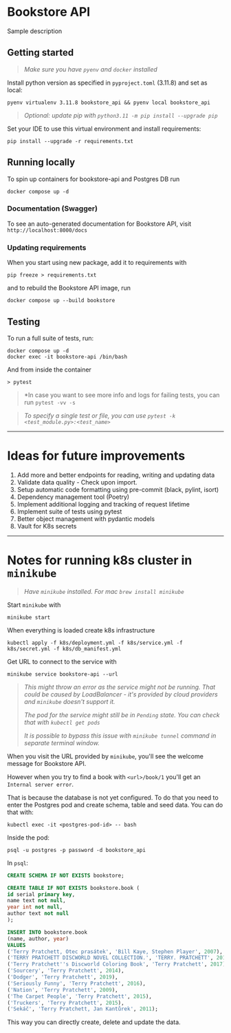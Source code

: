 # Bookstore API

Sample description

## Getting started

> *Make sure you have `pyenv` and `docker` installed*

Install python version as specified in `pyproject.toml` (3.11.8) and set as local:

```
pyenv virtualenv 3.11.8 bookstore_api && pyenv local bookstore_api
```

> *Optional: update pip with `python3.11 -m pip install --upgrade pip`*

Set your IDE to use this virtual environment and install requirements:

```
pip install --upgrade -r requirements.txt
```

## Running locally

To spin up containers for bookstore-api and Postgres DB run

```
docker compose up -d
```

### Documentation (Swagger)

To see an auto-generated documentation for Bookstore API, visit `http://localhost:8000/docs`

### Updating requirements

When you start using new package, add it to requirements with
```
pip freeze > requirements.txt
```

and to rebuild the Bookstore API image, run
```
docker compose up --build bookstore
```

## Testing

To run a full suite of tests, run:
```
docker compose up -d
docker exec -it bookstore-api /bin/bash
```

And from inside the container
```
> pytest
```

> *In case you want to see more info and logs for failing tests, you can run `pytest -vv -s`

>*To specify a single test or file, you can use `pytest -k <test_module.py>:<test_name>`*

---

# Ideas for future improvements
1) Add more and better endpoints for reading, writing and updating data
2) Validate data quality - Check upon import.
3) Setup automatic code formatting using pre-commit (black, pylint, isort)
4) Dependency management tool (Poetry)
5) Implement additional logging and tracking of request lifetime
6) Implement suite of tests using pytest
7) Better object management with pydantic models
8) Vault for K8s secrets

---

# Notes for running k8s cluster in `minikube`

>*Have `minikube` installed. For mac `brew install minikube`*

Start `minikube` with

```
minikube start
```

When everything is loaded create k8s infrastructure

```
kubectl apply -f k8s/deployment.yml -f k8s/service.yml -f k8s/secret.yml -f k8s/db_manifest.yml
```

Get URL to connect to the service with

```
minikube service bookstore-api --url
```

> *This might throw an error as the service might not be running. That could be caused by LoadBalancer - it's provided by cloud providers and `minikube` doesn't support it.*
> 
> *The pod for the service might still be in `Pending` state. You can check that with `kubectl get pods`*
> 
> *It is possible to bypass this issue with `minikube tunnel` command in separate terminal window.*

When you visit the URL provided by `minikube`, you'll see the welcome message for Bookstore API.

However when you try to find a book with `<url>/book/1` you'll get an `Internal server error`.

That is because the database is not yet configured.  To do that you need to enter the Postgres pod and create schema, table and seed data.
You can do that with:

```
kubectl exec -it <postgres-pod-id> -- bash
```

Inside the pod:

```
psql -u postgres -p password -d bookstore_api
```

In `psql`:

```sql
CREATE SCHEMA IF NOT EXISTS bookstore;

CREATE TABLE IF NOT EXISTS bookstore.book (
id serial primary key,
name text not null,
year int not null,
author text not null
);

INSERT INTO bookstore.book
(name, author, year)
VALUES
('Terry Pratchett, Otec prasátek', 'Bill Kaye, Stephen Player', 2007),
('TERRY PRATCHETT DISCWORLD NOVEL COLLECTION.', 'TERRY. PRATCHETT', 2012),
('Terry Pratchett''s Discworld Coloring Book', 'Terry Pratchett', 2017),
('Sourcery', 'Terry Pratchett', 2014),
('Dodger', 'Terry Pratchett', 2019),
('Seriously Funny', 'Terry Pratchett', 2016),
('Nation', 'Terry Pratchett', 2009),
('The Carpet People', 'Terry Pratchett', 2015),
('Truckers', 'Terry Pratchett', 2015),
('Sekáč', 'Terry Pratchett, Jan Kantůrek', 2011);
```

This way you can directly create, delete and update the data.